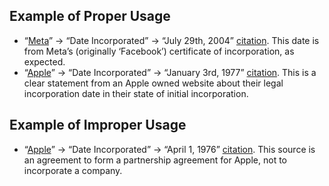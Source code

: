 ## Example of Proper Usage
* “[Meta](https://golden.com/wiki/Meta-99MBY33)” → “Date Incorporated” →  “July 29th, 2004” [citation](https://www.sec.gov/Archives/edgar/data/1326801/000119312512046715/d287954dex31.htm). This date is from Meta’s (originally ‘Facebook’) certificate of incorporation, as expected.
* “[Apple](https://golden.com/wiki/Apple_(company)-5NB)” → “Date Incorporated” → “January 3rd, 1977” [citation](https://jmp.sh/PdZesLu+/Screen+Shot+2022-07-15+at+4.17.54+PM.png). This is a clear statement from an Apple owned website about their legal incorporation date in their state of initial incorporation.

## Example of Improper Usage
* “[Apple](https://golden.com/wiki/Apple_(company)-5NB)” → “Date Incorporated” → “April 1, 1976” [citation](https://web.archive.org/web/20190328214907/https://downloads.reactivemicro.com/Apple%20II%20Items/Documentation/Apple%20Info/Apple%20PartnerShip%20Agreement.pdf). This source is an agreement to form a partnership agreement for Apple, not to incorporate a company.
